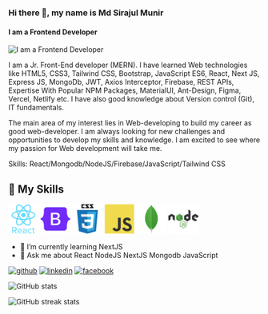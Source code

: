 ### Hi there 👋, my name is Md Sirajul Munir
#### I am a Frontend Developer
![I am a Frontend Developer](https://i.ibb.co/qyCCBkp/Navy-Blue-Geometric-Technology-Linked-In-Banner.png)

I am a Jr. Front-End developer (MERN). I have learned Web technologies like HTML5, CSS3, Tailwind CSS, Bootstrap, JavaScript ES6, React, Next JS, Express JS, MongoDb, JWT, Axios Interceptor, Firebase, REST APIs, Expertise With Popular NPM Packages, MaterialUI, Ant-Design, Figma, Vercel, Netlify etc. I have also good knowledge about Version control (Git), IT fundamentals.

The main area of my interest lies in Web-developing to build my career as good web-developer. I am always looking for new challenges and opportunities to develop my skills and knowledge. I am excited to see where my passion for Web development will take me.

Skills: React/Mongodb/NodeJS/Firebase/JavaScript/Tailwind CSS
<h2>🚀 My Skills</h2>
<p align="left">
<img src="https://raw.githubusercontent.com/devicons/devicon/master/icons/react/react-original-wordmark.svg" alt="react" width="60" height="60" />
<img src="https://raw.githubusercontent.com/devicons/devicon/master/icons/bootstrap/bootstrap-plain.svg" alt="bootstrap" width="60" height="60" />
<img src="https://raw.githubusercontent.com/devicons/devicon/master/icons/css3/css3-original-wordmark.svg" alt="css3" width="60" height="60" />
<img src="https://raw.githubusercontent.com/devicons/devicon/master/icons/javascript/javascript-original.svg" alt="javascript" width="60" height="60" />
<img src="https://raw.githubusercontent.com/devicons/devicon/master/icons/mongodb/mongodb-original.svg" alt="mongodb" width="60" height="60" />
<img src="https://raw.githubusercontent.com/devicons/devicon/master/icons/nodejs/nodejs-original-wordmark.svg" alt="nodejs" width="60" height="60" />
</p>

- 🌱 I’m currently learning NextJS 
- 💬 Ask me about React NodeJS NextJS Mongodb JavaScript 


[<img src='https://cdn.jsdelivr.net/npm/simple-icons@3.0.1/icons/github.svg' alt='github' height='40'>](https://github.com/EngrMunir)  [<img src='https://cdn.jsdelivr.net/npm/simple-icons@3.0.1/icons/linkedin.svg' alt='linkedin' height='40'>](https://www.linkedin.com/in/engrmunir/)  [<img src='https://cdn.jsdelivr.net/npm/simple-icons@3.0.1/icons/facebook.svg' alt='facebook' height='40'>](https://www.facebook.com/Smsirajulmonir)  

![GitHub stats](https://github-readme-stats.vercel.app/api?username=EngrMunir&show_icons=true)  

![GitHub streak stats](https://streak-stats.demolab.com/?user=EngrMunir)  

